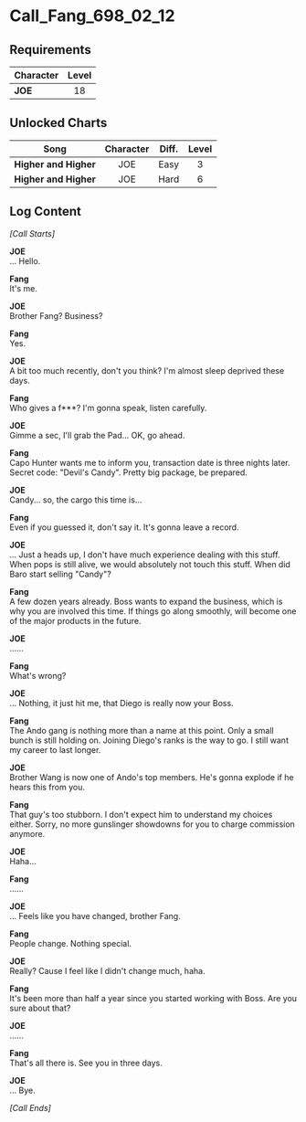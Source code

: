 # Call_Fang_698_02_12
## Requirements
|Character|Level|
|---------|:---:|
|**JOE**  | 18  |

## Unlocked Charts
|        Song         |Character|Diff.|Level|
|---------------------|:-------:|:---:|:---:|
|**Higher and Higher**|   JOE   |Easy |  3  |
|**Higher and Higher**|   JOE   |Hard |  6  |

## Log Content
*[Call Starts]*

**JOE**<br>
... Hello.

**Fang**<br>
It's me.

**JOE**<br>
Brother Fang? Business?

**Fang**<br>
Yes.

**JOE**<br>
A bit too much recently, don't you think? I'm almost sleep deprived these days.

**Fang**<br>
Who gives a f\*\*\*? I'm gonna speak, listen carefully.

**JOE**<br>
Gimme a sec, I'll grab the Pad... OK, go ahead.

**Fang**<br>
Capo Hunter wants me to inform you, transaction date is three nights later. Secret code: "Devil's Candy". Pretty big package, be prepared.

**JOE**<br>
Candy... so, the cargo this time is...

**Fang**<br>
Even if you guessed it, don't say it. It's gonna leave a record.

**JOE**<br>
... Just a heads up, I don't have much experience dealing with this stuff. When pops is still alive, we would absolutely not touch this stuff. When did Baro start selling "Candy"?

**Fang**<br>
A few dozen years already. Boss wants to expand the business, which is why you are involved this time. If things go along smoothly, will become one of the major products in the future.

**JOE**<br>
......

**Fang**<br>
What's wrong?

**JOE**<br>
... Nothing, it just hit me, that Diego is really now your Boss.

**Fang**<br>
The Ando gang is nothing more than a name at this point. Only a small bunch is still holding on. Joining Diego's ranks is the way to go. I still want my career to last longer.

**JOE**<br>
Brother Wang is now one of Ando's top members. He's gonna explode if he hears this from you.

**Fang**<br>
That guy's too stubborn. I don't expect him to understand my choices either. Sorry, no more gunslinger showdowns for you to charge commission anymore.

**JOE**<br>
Haha...

**Fang**<br>
......

**JOE**<br>
... Feels like you have changed, brother Fang.

**Fang**<br>
People change. Nothing special.

**JOE**<br>
Really? Cause I feel like I didn't change much, haha.

**Fang**<br>
It's been more than half a year since you started working with Boss. Are you sure about that?

**JOE**<br>
......

**Fang**<br>
That's all there is. See you in three days.

**JOE**<br>
... Bye.

*[Call Ends]*